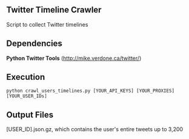 ## Twitter Timeline Crawler

Script to collect Twitter timelines

## Dependencies

**Python Twitter Tools** (http://mike.verdone.ca/twitter/)

## Execution
	python crawl_users_timelines.py [YOUR_API_KEYS] [YOUR_PROXIES] [YOUR_USER_IDs]
	
## Output Files

[USER_ID].json.gz, which contains the user's entire tweets up to 3,200